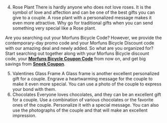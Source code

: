 4. Rose Plant
There is hardly anyone who does not love roses. It is the symbol of love and affection and can be one of the best gifts you can give to a couple. A rose plant with a personalized message makes it even more attractive. Why go for traditional gifts when you can send something very special like a Rose plant. 

Are you searching out your Morfuns Bicycle Code? However, we provide the contemporary-day promo code and your Morfuns Bicycle Discount code with our amazing deal and newly added. So what are you organized for? Start searching out together along with your Morfuns Bicycle discount code, your **[Morfuns Bicycle Coupon Code](https://sneekcoupon.com/store/morfuns-bicycle-coupon/)** from now on, and get big savings from **[Sneek Coupon](https://sneekcoupon.com/)**.

5. Valentines Glass Frame
A Glass frame is another excellent personalized gift for a couple. Engrave a heartwarming message for the couple to make it even more special. You can use a photo of the couple to express your bond with them.
6. Chocolates
Everyone loves chocolates, and they can be an excellent gift for a couple. Use a combination of various chocolates or the favorite ones of the couple. Personalize it with a special message. You can also use the photographs of the couple and that will make an excellent impression.
